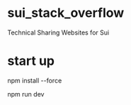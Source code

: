 # sui_stack_overflow
Technical Sharing Websites for Sui

# start up

npm install --force

npm run dev



